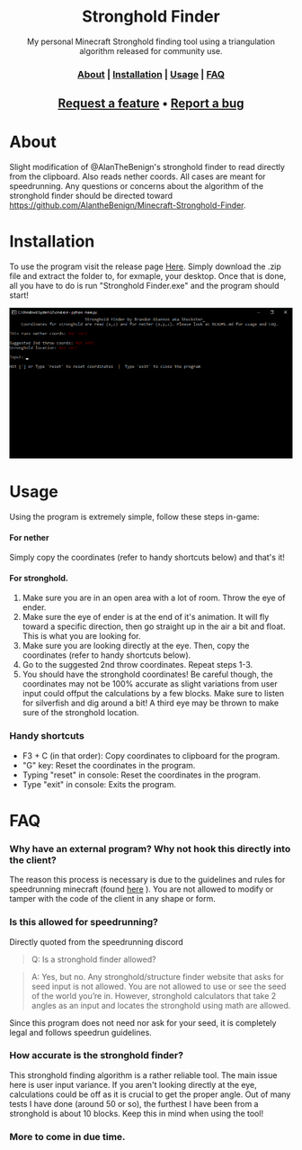 <h1 align="center">Stronghold Finder</h1>
<p align="center">My personal Minecraft Stronghold finding tool using a triangulation algorithm released for community use.</p>
<h3 align="center">
  <a href="#About">About</a> |
  <a href="#Installation">Installation</a> |
  <a href="#Usage">Usage</a> |
  <a href="#FAQ">FAQ</a>
</h3>
<h2 align="center">
  <a href="https://github.com/Shockster218/Stronghold_Finder/issues">Request a feature</a> •
  <a href="https://github.com/Shockster218/Stronghold_Finder/issues">Report a bug</a>
<h2>

# About
Slight modification of @AlanTheBenign's stronghold finder to read directly from the clipboard. Also reads nether coords. All cases are meant for speedrunning. Any questions or concerns about the algorithm of the stronghold finder should be directed toward https://github.com/AlantheBenign/Minecraft-Stronghold-Finder.

# Installation
To use the program visit the release page [Here](https://github.com/Shockster218/Stronghold_Finder/releases/). Simply download the .zip file and extract the folder to, for exmaple, your desktop. Once that is done, all you have to do is run "Stronghold Finder.exe" and the program should start!
<p align="center">
  <img width="720" src="img/program.png">
</p>

# Usage
Using the program is extremely simple, follow these steps in-game:

#### For nether
Simply copy the coordinates (refer to handy shortcuts below) and that's it!

#### For stronghold.
1. Make sure you are in an open area with a lot of room. Throw the eye of ender.
2. Make sure the eye of ender is at the end of it's animation. It will fly toward a specific direction, then go straight up in the air a bit and float. This is what you are looking for.
3. Make sure you are looking directly at the eye. Then, copy the coordinates (refer to handy shortcuts below).
4. Go to the suggested 2nd throw coordinates. Repeat steps 1-3.
5. You should have the stronghold coordinates! Be careful though, the coordinates may not be 100% accurate as slight variations from user input could offput the calculations by a few blocks. Make sure to listen for silverfish and dig around a bit! A third eye may be thrown to make sure of the stronghold location.

### Handy shortcuts
- F3 + C (in that order): Copy coordinates to clipboard for the program.
- "G" key: Reset the coordinates in the program.
- Typing "reset" in console: Reset the coordinates in the program.
- Type "exit" in console: Exits the program.

# FAQ 

### Why have an external program? Why not hook this directly into the client?
The reason this process is necessary is due to the guidelines and rules for speedrunning minecraft (found [here](https://docs.google.com/document/d/1A7NtP7LegD7SYjho54gQDSlJkYZlofndjw2COu00yMU/edit) ). You are not allowed to modify or tamper with the code of the client in any shape or form.

### Is this allowed for speedrunning?
Directly quoted from the speedrunning discord

> Q: Is a stronghold finder allowed?

>A: Yes, but no. Any stronghold/structure finder website that asks for seed input is not allowed. You are not allowed to use or see the seed of the world you’re in. However, stronghold calculators that take 2 angles as an input and locates the stronghold using math are allowed.

Since this program does not need nor ask for your seed, it is completely legal and follows speedrun guidelines.

### How accurate is the stronghold finder?
This stronghold finding algorithm is a rather reliable tool. The main issue here is user input variance. If you aren't looking directly at the eye, calculations could be off as it is crucial to get the proper angle. Out of many tests I have done (around 50 or so), the furthest I have been from a stronghold is about 10 blocks. Keep this in mind when using the tool!

### More to come in due time.